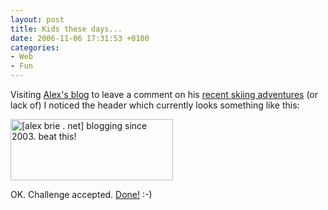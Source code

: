 ```yaml
---
layout: post
title: Kids these days...
date: 2006-11-06 17:31:53 +0100
categories:
- Web
- Fun
---
```

Visiting <a href="http://www.alexbrie.net">Alex's blog</a> to leave a comment on his <a href="http://alexbrie.net/myblog/Blog/900/ski-season-closed">recent skiing adventures</a> (or lack of) I noticed the header which currently looks something like this:

<img src="http://www.rusiczki.net/blog/blogpics/alex-brie-blogging-since-2003.gif" width="260" height="98" class="image" alt="[alex brie . net] blogging since 2003. beat this!" />

OK. Challenge accepted. <a href="http://www.rusiczki.net/blog/archives/2002/12/20/restart">Done!</a> :-)

